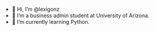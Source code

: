 - 👋 Hi, I’m @lexigonz
- 👀 I’m a business admin student at University of Arizona.
- 🌱 I’m currently learning Python.

<!---
lexigonz/lexigonz is a ✨ special ✨ repository because its `README.md` (this file) appears on your GitHub profile.
You can click the Preview link to take a look at your changes.
--->

